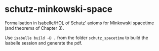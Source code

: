 # schutz-minkowski-space
Formalisation in Isabelle/HOL of Schutz' axioms for Minkowski spacetime (and theorems of Chapter 3).

Use `isabelle build -D .` from the folder `schutz_spacetime` to build the Isabelle session and generate the pdf.

